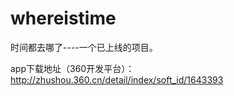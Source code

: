 whereistime
===========

时间都去哪了----一个已上线的项目。


app下载地址（360开发平台）：http://zhushou.360.cn/detail/index/soft_id/1643393
